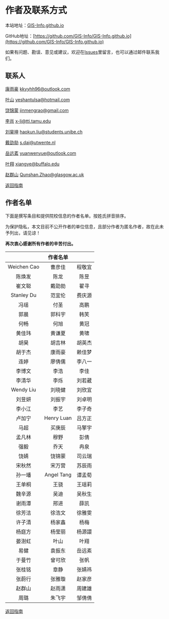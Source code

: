 # 作者及联系方式

本站地址：[GIS-Info.github.io](https://gis-info.github.io/)

GitHub地址：[https://github.com/GIS-Info/GIS-Info.github.io](https://github.com/GIS-Info/GIS-Info.github.io)

如果有问题、勘误、意见或建议，欢迎在[Issues](https://github.com/GIS-Info/GIS-Info.github.io/issues)里留言，也可以通过邮件联系我们。

## 联系人
[康雨豪](https://www.kkyyhh96.site)  [kkyyhh96@outlook.com](mailto:kkyyhh96@outlook.com)

[叶山](https://www.ye-shan.com/) [yeshantulsa@hotmail.com](mailto:yeshantulsa@hotmail.com)

[饶锦蒙](http://www.jinmengrao.com) [jinmengrao@gmail.com](mailto:jinmengrao@gmail.com)

[李肖](https://sites.google.com/tamu.edu/xiaoli/home) [x-li@tti.tamu.edu](mailto:x-li@tti.tamu.edu)

[刘昊坤](https://github.com/EugeneGIS)  [haokun.liu@students.unibe.ch](mailto:haokun.liu@students.unibe.ch)

[戴劭勍](http://gisersqdai.top/mycv/)  [s.dai@utwente.nl](mailto:s.dai@utwente.nl)

[岳远紊](https://github.com/ywyue) [yuanwenyue@outlook.com](mailto:yuanwenyue@outlook.com)

[叶翔](www.linkedin.com/in/spatialyexiang)  [xiangye@buffalo.edu](mailto:xiangye@buffalo.edu)

[赵群山](https://www.gla.ac.uk/schools/socialpolitical/staff/qunshanzhao/)  [Qunshan.Zhao@glasgow.ac.uk](mailto:Qunshan.Zhao@glasgow.ac.uk)

[返回指南](https://gis-info.github.io/)

## 作者名单

下面是撰写条目和提供院校信息的作者名单。按姓氏拼音排序。

为保护隐私，本文目前不公开作者的单位信息，且部分作者为匿名作者，故在此未予列出，请见谅！

**再次衷心感谢所有作者的辛苦付出。**

|             |  作者名单  |        |
|:-----------:|:----------:|:------:|
| Weichen Cao |   曹彦佳   | 程敬宜 |
|    陈焕发   |    陈龙    |  陈昱  |
|    崔文聪   |   戴劭勍   |  翟寻  |
|  Stanley Du |   范宜伦   | 费庆源 |
|     冯瑶    |    付圣    |  高鹏  |
|     郭晨    |   郭科宇   |  韩笑  |
|     何畅    |    何旭    |  黄冠  |
|    黄佳玮   |   黄谦夏   |  黄啸  |
|     胡昊    |   胡吉林   | 胡英杰 |
|    胡于杰   |   康雨豪   | 赖佳梦 |
|     连婷    |   廖倩儒   | 李八一 |
|    李博文   |    李浩    |  李佳  |
|    李清华   |    李烁    | 刘若葳 |
|  Wendy Liu  |   刘晓健   | 刘欣宜 |
|    刘昱妍   |   刘振宇   | 刘卓明 |
|    李小江   |    李艺    | 李子奇 |
|    卢加宁   | Henry Luan | 吕方正 |
|     马超    |   买庚辰   | 马擎宇 |
|    孟凡林   |    穆野    |  彭倩  |
|     强毅    |    乔天    |  冉泉  |
|     饶婧    |   饶锦蒙   | 司云瑞 |
|    宋秋然   |   宋万营   | 苏辰雨 |
|    孙一璠   | Angel Tang | 谭孟荀 |
|    王单桐   |    王骁    | 王瑶莉 |
|    魏辛源   |    吴迪    | 吴秋生 |
|    谢雨潭   |    邢进    |  薛凯  |
|    徐芳洁   |   徐浩文   | 徐雅雯 |
|    许子清   |   杨家鑫   |  杨梅  |
|    杨庭方   |   杨莹丽   | 杨源譞 |
|    晏澍虹   |    叶山    |  叶翔  |
|     易健    |   袁振东   | 岳远紊 |
|    于曼竹   |   曾可欣   |  张帆  |
|    张桂铭   |    章静    | 张婧祎 |
|    张蔚行   |   张雅璇   | 赵家彦 |
|    赵群山   |   赵雨潇   | 周建雄 |
|     周璐    |   朱飞宇   | 邹倩倩 |



[返回指南](https://gis-info.github.io/)

